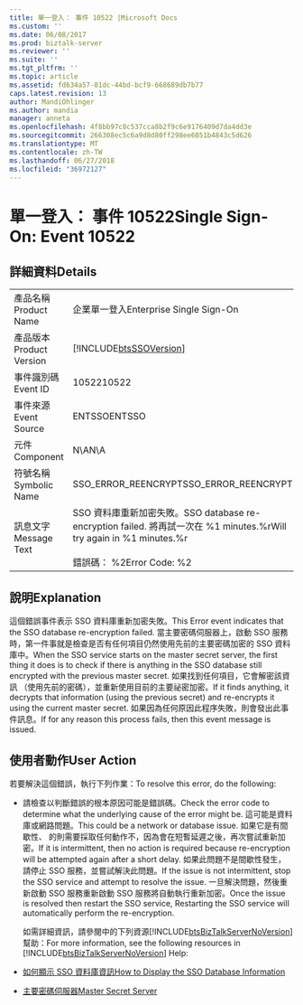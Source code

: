```yaml
---
title: 單一登入： 事件 10522 |Microsoft Docs
ms.custom: ''
ms.date: 06/08/2017
ms.prod: biztalk-server
ms.reviewer: ''
ms.suite: ''
ms.tgt_pltfrm: ''
ms.topic: article
ms.assetid: fd634a57-01dc-44bd-bcf9-668689db7b77
caps.latest.revision: 13
author: MandiOhlinger
ms.author: mandia
manager: anneta
ms.openlocfilehash: 4f8bb97c8c537cca8b2f9c6e9176409d7da4dd3e
ms.sourcegitcommit: 266308ec5c6a9d8d80ff298ee6051b4843c5d626
ms.translationtype: MT
ms.contentlocale: zh-TW
ms.lasthandoff: 06/27/2018
ms.locfileid: "36972127"
---
```

# <a name="single-sign-on-event-10522"></a><span data-ttu-id="28d50-102">單一登入： 事件 10522</span><span class="sxs-lookup"><span data-stu-id="28d50-102">Single Sign-On: Event 10522</span></span>
## <a name="details"></a><span data-ttu-id="28d50-103">詳細資料</span><span class="sxs-lookup"><span data-stu-id="28d50-103">Details</span></span>  

|                 |                                                                                               |
|-----------------|-----------------------------------------------------------------------------------------------|
|  <span data-ttu-id="28d50-104">產品名稱</span><span class="sxs-lookup"><span data-stu-id="28d50-104">Product Name</span></span>   |                                   <span data-ttu-id="28d50-105">企業單一登入</span><span class="sxs-lookup"><span data-stu-id="28d50-105">Enterprise Single Sign-On</span></span>                                   |
| <span data-ttu-id="28d50-106">產品版本</span><span class="sxs-lookup"><span data-stu-id="28d50-106">Product Version</span></span> |                  [!INCLUDE[btsSSOVersion](../includes/btsssoversion-md.md)]                   |
|    <span data-ttu-id="28d50-107">事件識別碼</span><span class="sxs-lookup"><span data-stu-id="28d50-107">Event ID</span></span>     |                                             <span data-ttu-id="28d50-108">10522</span><span class="sxs-lookup"><span data-stu-id="28d50-108">10522</span></span>                                             |
|  <span data-ttu-id="28d50-109">事件來源</span><span class="sxs-lookup"><span data-stu-id="28d50-109">Event Source</span></span>   |                                            <span data-ttu-id="28d50-110">ENTSSO</span><span class="sxs-lookup"><span data-stu-id="28d50-110">ENTSSO</span></span>                                             |
|    <span data-ttu-id="28d50-111">元件</span><span class="sxs-lookup"><span data-stu-id="28d50-111">Component</span></span>    |                                              <span data-ttu-id="28d50-112">N\A</span><span class="sxs-lookup"><span data-stu-id="28d50-112">N\A</span></span>                                              |
|  <span data-ttu-id="28d50-113">符號名稱</span><span class="sxs-lookup"><span data-stu-id="28d50-113">Symbolic Name</span></span>  |                                      <span data-ttu-id="28d50-114">SSO_ERROR_REENCRYPT</span><span class="sxs-lookup"><span data-stu-id="28d50-114">SSO_ERROR_REENCRYPT</span></span>                                      |
|  <span data-ttu-id="28d50-115">訊息文字</span><span class="sxs-lookup"><span data-stu-id="28d50-115">Message Text</span></span>   | <span data-ttu-id="28d50-116">SSO 資料庫重新加密失敗。</span><span class="sxs-lookup"><span data-stu-id="28d50-116">SSO database re-encryption failed.</span></span> <span data-ttu-id="28d50-117">將再試一次在 %1 minutes.%r</span><span class="sxs-lookup"><span data-stu-id="28d50-117">Will try again in %1 minutes.%r</span></span><br /><br /> <span data-ttu-id="28d50-118">錯誤碼： %2</span><span class="sxs-lookup"><span data-stu-id="28d50-118">Error Code: %2</span></span> |

## <a name="explanation"></a><span data-ttu-id="28d50-119">說明</span><span class="sxs-lookup"><span data-stu-id="28d50-119">Explanation</span></span>  
 <span data-ttu-id="28d50-120">這個錯誤事件表示 SSO 資料庫重新加密失敗。</span><span class="sxs-lookup"><span data-stu-id="28d50-120">This Error event indicates that the SSO database re-encryption failed.</span></span> <span data-ttu-id="28d50-121">當主要密碼伺服器上，啟動 SSO 服務時，第一件事就是檢查是否有任何項目仍然使用先前的主要密碼加密的 SSO 資料庫中。</span><span class="sxs-lookup"><span data-stu-id="28d50-121">When the SSO service starts on the master secret server, the first thing it does is to check if there is anything in the SSO database still encrypted with the previous master secret.</span></span> <span data-ttu-id="28d50-122">如果找到任何項目，它會解密該資訊 （使用先前的密碼），並重新使用目前的主要祕密加密。</span><span class="sxs-lookup"><span data-stu-id="28d50-122">If it finds anything, it decrypts that information (using the previous secret) and re-encrypts it using the current master secret.</span></span> <span data-ttu-id="28d50-123">如果因為任何原因此程序失敗，則會發出此事件訊息。</span><span class="sxs-lookup"><span data-stu-id="28d50-123">If for any reason this process fails, then this event message is issued.</span></span>  

## <a name="user-action"></a><span data-ttu-id="28d50-124">使用者動作</span><span class="sxs-lookup"><span data-stu-id="28d50-124">User Action</span></span>  
 <span data-ttu-id="28d50-125">若要解決這個錯誤，執行下列作業：</span><span class="sxs-lookup"><span data-stu-id="28d50-125">To resolve this error, do the following:</span></span>  

- <span data-ttu-id="28d50-126">請檢查以判斷錯誤的根本原因可能是錯誤碼。</span><span class="sxs-lookup"><span data-stu-id="28d50-126">Check the error code to determine what the underlying cause of the error might be.</span></span> <span data-ttu-id="28d50-127">這可能是資料庫或網路問題。</span><span class="sxs-lookup"><span data-stu-id="28d50-127">This could be a network or database issue.</span></span> <span data-ttu-id="28d50-128">如果它是有間歇性、 的則需要採取任何動作不，因為會在短暫延遲之後，再次嘗試重新加密。</span><span class="sxs-lookup"><span data-stu-id="28d50-128">If it is intermittent, then no action is required because re-encryption will be attempted again after a short delay.</span></span> <span data-ttu-id="28d50-129">如果此問題不是間歇性發生，請停止 SSO 服務，並嘗試解決此問題。</span><span class="sxs-lookup"><span data-stu-id="28d50-129">If the issue is not intermittent, stop the SSO service and attempt to resolve the issue.</span></span> <span data-ttu-id="28d50-130">一旦解決問題，然後重新啟動 SSO 服務重新啟動 SSO 服務將自動執行重新加密。</span><span class="sxs-lookup"><span data-stu-id="28d50-130">Once the issue is resolved then restart the SSO service, Restarting the SSO service will automatically perform the re-encryption.</span></span>  

  <span data-ttu-id="28d50-131">如需詳細資訊，請參閱中的下列資源[!INCLUDE[btsBizTalkServerNoVersion](../includes/btsbiztalkservernoversion-md.md)]幫助：</span><span class="sxs-lookup"><span data-stu-id="28d50-131">For more information, see the following resources in [!INCLUDE[btsBizTalkServerNoVersion](../includes/btsbiztalkservernoversion-md.md)] Help:</span></span>  

- [<span data-ttu-id="28d50-132">如何顯示 SSO 資料庫資訊</span><span class="sxs-lookup"><span data-stu-id="28d50-132">How to Display the SSO Database Information</span></span>](../core/how-to-display-the-sso-database-information.md)  

- [<span data-ttu-id="28d50-133">主要密碼伺服器</span><span class="sxs-lookup"><span data-stu-id="28d50-133">Master Secret Server</span></span>](../core/master-secret-server.md)
